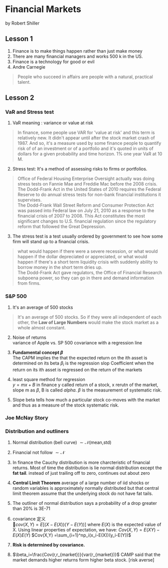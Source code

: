 Financial Markets
===
by Robert Shiller

## Lesson 1

1. Finance is to make things happen rather than just make money
2. There are many financial managers and works 500 k in the US.
3. Finance is a technology for good or evil
4. Andre Carnegie
>People who succeed in affairs are people with a natural, practical talent.

## Lesson 2

### VaR and Stress test
1. VaR meaning : variance or value at risk
>In finance, some people use VAR for 'value at risk' and this term is relatively new. It didn't appear until after the stock market crash of 1987. And so, it's a measure used by some finance people to quantify risk of of an investment or of a portfolio and it's quoted in units of dollars for a given probability and time horizon. 1% one year VaR at 10 M.

2. Stress test:
It's a method of assessing risks to firms or portfolios.
>Office of Federal Housing Enterprise Oversight actually was doing stress tests on Fannie Mae and Freddie Mac before the 2008 crisis.   
>The Dodd-Frank Act in the United States of 2010 requires the Federal Reserve to do annual stress tests for non-bank financial institutions it supervises.    
>The Dodd-Frank Wall Street Reform and Consumer Protection Act was passed into Federal law on July 21, 2010 as a response to the financial crisis of 2007 to 2008. This Act constitutes the most significant changes to U.S. financial regulation since the regulatory reform that followed the Great Depression.

3. The stress test is a test usually ordered by government to see how some firm will stand up to a financial crisis.
>what would happen if there were a severe recession, or what would happen if the dollar depreciated or appreciated, or what would happen if there's a short term liquidity crisis with suddenly ability to borrow money in the short term dries up.    
>The Dodd-Frank Act gave regulators, the Office of Financial Research subpoena power, so they can go in there and demand information from firms.


### S&P 500
1. It's an average of 500 stocks
> It's an average of 500 stocks. So if they were all independent of each other, the **Law of Large Numbers** would make the stock market as a whole almost constant.   
2. Noise of returns   
variance of Apple vs. SP 500
covariance with a regression line

3. **Fundamental concept $\beta$**   
The CAPM implies the that the expected return on the ith asset is determined on its beta
$\beta_i$ is the regression slop Coefficient when the return on its ith asset is regressed on the return of the markets

4. least square method for regression    
$y = mx+B$ in finance y called return of a stock, x rerutn of the market, slope m as $\beta$, B is called $alpha$.    $\beta$ is the measurement of systematic risk.
5. Slope beta tells how much a particular stock co-moves with the market and thus as a measure of the stock systematic risk.

### Joe McNay Story

### Distribution and outliners

1. Normal distribution (bell curve)  $\sim \mathcal{N}$(mean,std)
2. Financial not follow $\sim \mathcal{N}$
3. In finance the Cauchy distribution is more charcteristic of financial returns. Most of time the distribution is lie normal distribution except the **fat tail**. instead of just trailing off to zero, continues out about zero

4. **Central Limit Theorem** average of a large number of iid shocks or random variables is approximately normally distributed but that central limit theorem assume that the underlying stock do not have fat tails.


5. The outliner of normal distribution says a probability of a drop greater than 20% is 3E-71
6. covariance 定义     
$cov(X,Y) = E [(X-E(X))(Y-E(Y))]$
where $E(X)$ is the expected value of X.
Using linear properties of expectation, we have:
$Cov(X,Y) = E(XY)-E(X)E(Y)$
$Cov(X,Y) =\sum_{i=1}^np_i(x_i-E(X))(y_i-E(Y))$


7. **Risk is determined by covariance.**
8. $\beta_i=\frac{Cov(r,r_{market})}{var(r_{market})}$
CAMP said that the market demands higher returns form higher beta stock. [risk averse]
